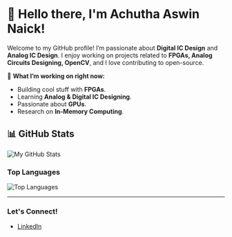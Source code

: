 # 👋 Hello there, I'm Achutha Aswin Naick!

Welcome to my GitHub profile! I’m passionate about **Digital IC Design** and **Analog IC Design**. I enjoy working on projects related to **FPGAs, Analog Circuits Designing, OpenCV**, and I love contributing to open-source.

🚀 **What I’m working on right now:**
- Building cool stuff with **FPGAs**.
- Learning **Analog & Digital IC Designing**.
- Passionate about **GPUs**.
- Research on **In-Memory Computing**.

## 📊 GitHub Stats
![My GitHub Stats](https://github-readme-stats.vercel.app/api?username=aswinsilicon&show_icons=true&count_private=true&hide=prs&hide_title=true&theme=radical)

### Top Languages
![Top Languages](https://github-readme-stats.vercel.app/api/top-langs/?username=aswinsilicon&layout=compact&theme=radical)

---

### Let's Connect! 
- [LinkedIn](https://www.linkedin.com/in/aswinsilicon/)




<!--
**aswinsilicon/aswinsilicon** is a ✨ _special_ ✨ repository because its `README.md` (this file) appears on your GitHub profile.

Here are some ideas to get you started:

- 🔭 I’m currently working on ...
- 🌱 I’m currently learning ...
- 👯 I’m looking to collaborate on ...
- 🤔 I’m looking for help with ...
- 💬 Ask me about ...
- 📫 How to reach me: ...
- 😄 Pronouns: ...
- ⚡ Fun fact: ...
-->
